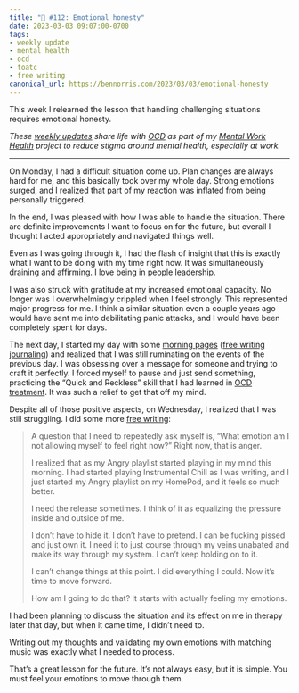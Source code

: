 ```yaml
---
title: "🧠 #112: Emotional honesty"
date: 2023-03-03 09:07:00-0700
tags:
- weekly update
- mental health
- ocd
- toatc
- free writing
canonical_url: https://bennorris.com/2023/03/03/emotional-honesty
---
```


This week I relearned the lesson that handling challenging situations requires emotional honesty.

_These [weekly updates](https://bennorris.com/tags/weekly-update/) share life with [OCD](https://bennorris.com/tags/ocd/) as part of my [Mental Work Health](https://bennorris.com/mental-work-health/) project to reduce stigma around mental health, especially at work._

***

On Monday, I had a difficult situation come up. Plan changes are always hard for me, and this basically took over my whole day. Strong emotions surged, and I realized that part of my reaction was inflated from being personally triggered.

In the end, I was pleased with how I was able to handle the situation. There are definite improvements I want to focus on for the future, but overall I thought I acted appropriately and navigated things well.

Even as I was going through it, I had the flash of insight that this is exactly what I want to be doing with my time right now. It was simultaneously draining and affirming. I love being in people leadership.

I was also struck with gratitude at my increased emotional capacity. No longer was I overwhelmingly crippled when I feel strongly. This represented major progress for me. I think a similar situation even a couple years ago would have sent me into debilitating panic attacks, and I would have been completely spent for days.

The next day, I started my day with some [morning pages](https://juliacameronlive.com/basic-tools/morning-pages/) ([free writing journaling](https://bennorris.com/tags/free-writing)) and realized that I was still ruminating on the events of the previous day. I was obsessing over a message for someone and trying to craft it perfectly. I forced myself to pause and just send something, practicing the “Quick and Reckless” skill that I had learned in [OCD treatment](https://bennorris.com/tags/toatc). It was such a relief to get that off my mind.

Despite all of those positive aspects, on Wednesday, I realized that I was still struggling. I did some more [free writing](https://bennorris.com/tags/free-writing):

> A question that I need to repeatedly ask myself is, “What emotion am I not allowing myself to feel right now?” Right now, that is anger.
> 
> I realized that as my Angry playlist started playing in my mind this morning. I had started playing Instrumental Chill as I was writing, and I just started my Angry playlist on my HomePod, and it feels so much better.
> 
> I need the release sometimes. I think of it as equalizing the pressure inside and outside of me.
> 
> I don’t have to hide it. I don’t have to pretend. I can be fucking pissed and just own it. I need it to just course through my veins unabated and make its way through my system. I can’t keep holding on to it.
> 
> I can’t change things at this point. I did everything I could. Now it’s time to move forward.
> 
> How am I going to do that? It starts with actually feeling my emotions.

I had been planning to discuss the situation and its effect on me in therapy later that day, but when it came time, I didn’t need to.

Writing out my thoughts and validating my own emotions with matching music was exactly what I needed to process.

That’s a great lesson for the future. It’s not always easy, but it is simple. You must feel your emotions to move through them.



